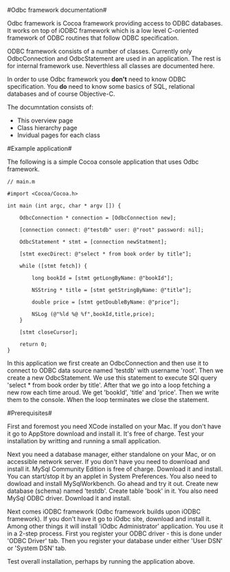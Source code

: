 #Odbc framework documentation#

Odbc framework is Cocoa framework providing access to ODBC databases. It works on
top of iODBC framework which is a low level C-oriented framework of ODBC routines
that follow ODBC specification.

ODBC framework consists of a number of classes. Currently only OdbcConnection and
OdbcStatement are used in an application. The rest is for internal framework use.
Neverthless all classes are documented here.

In order to use Odbc framework you **don't** need to know ODBC specification. You
**do** need to know some basics of SQL, relational databases and of course Objective-C. 

The documntation consists of:

* This overview page
* Class hierarchy page
* Invidual pages for each class

#Example application#

The following is a simple Cocoa console application that uses Odbc framework.

    // main.m
    
    #import <Cocoa/Cocoa.h>
    
    int main (int argc, char * argv []) {
    
        OdbcConnection * connection = [OdbcConnection new];
        
        [connection connect: @"testdb" user: @"root" password: nil];
        
        OdbcStatement * stmt = [connection newStatment];
        
        [stmt execDirect: @"select * from book order by title"];
        
        while ([stmt fetch]) {
        
            long bookId = [stmt getLongByName: @"bookId"];
            
            NSString * title = [stmt getStringByName: @"title"];
            
            double price = [stmt getDoubleByName: @"price"];
            
            NSLog (@"%ld %@ %f",bookId,title,price);
        }
        
        [stmt closeCursor];
    
        return 0;
    }

In this application we first create an OdbcConnection and then use it to connect to
ODBC data source named 'testdb' with username 'root'. Then we create a new OdbcStatement.
We use this statement to execute SQl query 'select * from book order by title'.
After that we go into a loop fetching a new row each time aroud. We get 'bookId', 
'title' and 'price'. Then we write them to the console. When the loop terminates
we close the statement.

#Prerequisites#

First and foremost you need XCode installed on your Mac. If you don't have it go
to AppStore download and install it. It's free of charge. Test your installation
by writting and running a small application.

Next you need a database manager, either standalone on your Mac, or on accessible
network server. If you don't have you need to download and install it. MySql Community 
Edition is free of charge. Download it and install. You can start/stop it by an
applet in System Preferences. You also need to dowload and install MySqlWorkbench. 
Go ahead and try it out. Create new database (schema) named 'testdb'. Create table
'book' in it. You also need MySql ODBC driver. Download it and install.

Next comes iODBC framework (Odbc framework builds upon iODBC framework). If you
don't have it go to iOdbc site, download and install it. Among other things it will
install 'iOdbc Administrator' application. You use it in a 2-step process. First you register
your ODBC driver - this is done under 'ODBC Driver' tab. Then you register your 
database under either 'User DSN' or 'System DSN' tab.

Test overall installation, perhaps by running the application above. 
 